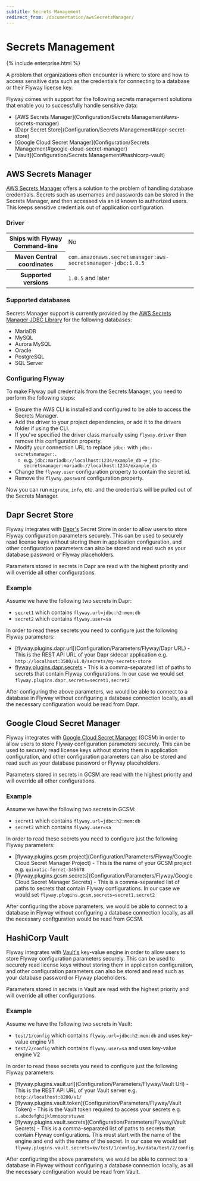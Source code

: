 ```yaml
---
subtitle: Secrets Management
redirect_from: /documentation/awsSecretsManager/
---
```

# Secrets Management
{% include enterprise.html %}

A problem that organizations often encounter is where to store and how to access sensitive data such as the credentials for connecting to a database or their Flyway license key.

Flyway comes with support for the following secrets management solutions that enable you to successfully handle sensitive data:

- [AWS Secrets Manager](Configuration/Secrets Management#aws-secrets-manager)
- [Dapr Secret Store](Configuration/Secrets Management#dapr-secret-store)
- [Google Cloud Secret Manager](Configuration/Secrets Management#google-cloud-secret-manager)
- [Vault](Configuration/Secrets Management#hashicorp-vault)

## AWS Secrets Manager

[AWS Secrets Manager](https://aws.amazon.com/secrets-manager) offers a solution to the problem of handling database credentials. Secrets such as usernames and passwords can be stored in the Secrets Manager, and then accessed via an id known to authorized users. This keeps sensitive credentials out of application configuration.

### Driver
<table class="table">
<tr>
<th>Ships with Flyway Command-line</th>
<td>No</td>
</tr>
<tr>
<th>Maven Central coordinates</th>
<td><code>com.amazonaws.secretsmanager:aws-secretsmanager-jdbc:1.0.5</code></td>
</tr>
<tr>
<th>Supported versions</th>
<td><code>1.0.5</code> and later</td>
</tr>
</table>

### Supported databases
Secrets Manager support is currently provided by the [AWS Secrets Manager JDBC Library](https://github.com/aws/aws-secretsmanager-jdbc) for the following databases:
- MariaDB
- MySQL
- Aurora MySQL
- Oracle
- PostgreSQL
- SQL Server

### Configuring Flyway
To make Flyway pull credentials from the Secrets Manager, you need to perform the following steps:
- Ensure the AWS CLI is installed and configured to be able to access the Secrets Manager.
- Add the driver to your project dependencies, or add it to the drivers folder if using the CLI.
- If you've specified the driver class manually using `flyway.driver` then remove this configuration property.
- Modify your connection URL to replace `jdbc:` with `jdbc-secretsmanager:`.
  - e.g. `jdbc:mariadb://localhost:1234/example_db` -> `jdbc-secretsmanager:mariadb://localhost:1234/example_db`
- Change the `flyway.user` configuration property to contain the secret id.
- Remove the `flyway.password` configuration property.

Now you can run `migrate`, `info`, etc. and the credentials will be pulled out of the Secrets Manager.

## Dapr Secret Store

Flyway integrates with [Dapr's](https://docs.dapr.io/developing-applications/building-blocks/secrets/secrets-overview/) Secret Store in order to allow users to store Flyway configuration parameters securely. This can be used to securely read license keys without storing them in application configuration, and other configuration parameters can also be stored and read such as your database password or Flyway placeholders.

Parameters stored in secrets in Dapr are read with the highest priority and will override all other configurations.

### Example

Assume we have the following two secrets in Dapr:
- `secret1` which contains `flyway.url=jdbc:h2:mem:db`
- `secret2` which contains `flyway.user=sa`

In order to read these secrets you need to configure just the following Flyway parameters:
- [flyway.plugins.dapr.url](Configuration/Parameters/Flyway/Dapr URL) - This is the REST API URL of your Dapr sidecar application e.g. `http://localhost:3500/v1.0/secrets/my-secrets-store`
- [flyway.plugins.dapr.secrets](configuration/parameters/Flyway/dapr-secrets) - This is a comma-separated list of paths to secrets that contain Flyway configurations. In our case we would set `flyway.plugins.dapr.secrets=secret1,secret2`

After configuring the above parameters, we would be able to connect to a database in Flyway without configuring a database connection locally, as all the necessary configuration would be read from Dapr.

## Google Cloud Secret Manager

Flyway integrates with [Google Cloud Secret Manager](https://cloud.google.com/secret-manager/) (GCSM) in order to allow users to store Flyway configuration parameters securely. This can be used to securely read license keys without storing them in application configuration, and other configuration parameters can also be stored and read such as your database password or Flyway placeholders.

Parameters stored in secrets in GCSM are read with the highest priority and will override all other configurations.

### Example

Assume we have the following two secrets in GCSM:
- `secret1` which contains `flyway.url=jdbc:h2:mem:db`
- `secret2` which contains `flyway.user=sa`

In order to read these secrets you need to configure just the following Flyway parameters:
- [flyway.plugins.gcsm.project](Configuration/Parameters/Flyway/Google Cloud Secret Manager Project) - This is the name of your GCSM project e.g. `quixotic-ferret-345678`
- [flyway.plugins.gcsm.secrets](Configuration/Parameters/Flyway/Google Cloud Secret Manager Secrets) - This is a comma-separated list of paths to secrets that contain Flyway configurations. In our case we would set `flyway.plugins.gcsm.secrets=secret1,secret2`

After configuring the above parameters, we would be able to connect to a database in Flyway without configuring a database connection locally, as all the necessary configuration would be read from GCSM.

## HashiCorp Vault

Flyway integrates with [Vault's](https://www.vaultproject.io/) key-value engine in order to allow users to store Flyway configuration parameters securely. This can be used to securely read license keys without storing them in application configuration, and other configuration parameters can also be stored and read such as your database password or Flyway placeholders.

Parameters stored in secrets in Vault are read with the highest priority and will override all other configurations.

### Example

Assume we have the following two secrets in Vault:
- `test/1/config` which contains `flyway.url=jdbc:h2:mem:db` and uses key-value engine V1
- `test/2/config` which contains `flyway.user=sa` and uses key-value engine V2

In order to read these secrets you need to configure just the following Flyway parameters:
- [flyway.plugins.vault.url](Configuration/Parameters/Flyway/Vault Url) - This is the REST API URL of your Vault server e.g. `http://localhost:8200/v1/`
- [flyway.plugins.vault.token](Configuration/Parameters/Flyway/Vault Token) - This is the Vault token required to access your secrets e.g. `s.abcdefghijklmnopqrstuvwx`
- [flyway.plugins.vault.secrets](Configuration/Parameters/Flyway/Vault Secrets) - This is a comma-separated list of paths to secrets that contain Flyway configurations. This must start with the name of the engine and end with the name of the secret. In our case we would set `flyway.plugins.vault.secrets=kv/test/1/config,kv/data/test/2/config`

After configuring the above parameters, we would be able to connect to a database in Flyway without configuring a database connection locally, as all the necessary configuration would be read from Vault.
